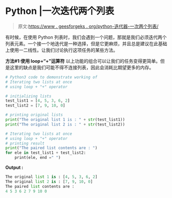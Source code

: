 # Python |一次迭代两个列表

> 原文:[https://www . geesforgeks . org/python-迭代器-一次两个列表/](https://www.geeksforgeeks.org/python-iterating-two-lists-at-once/)

有时候，在使用 Python 列表时，我们会遇到一个问题，那就是我们必须迭代两个列表元素。一个接一个地迭代是一种选择，但是它更麻烦，并且总是建议在此基础上使用一二线性。让我们讨论执行这项任务的某些方法。

**方法#1:使用 loop+“+”运算符**
以上功能的组合可以让我们的任务变得更简单。但是这里的缺点是我们可能不得不连接列表，因此会消耗比期望更多的内存。

```py
# Python3 code to demonstrate working of
# Iterating two lists at once
# using loop + "+" operator

# initializing lists
test_list1 = [4, 5, 3, 6, 2]
test_list2 = [7, 9, 10, 0]

# printing original lists
print("The original list 1 is : " + str(test_list1))
print("The original list 2 is : " + str(test_list2))

# Iterating two lists at once
# using loop + "+" operator
# printing result 
print("The paired list contents are : ")
for ele in test_list1 + test_list2:
    print(ele, end =" ")
```

**Output :**

```py
The original list 1 is : [4, 5, 3, 6, 2]
The original list 2 is : [7, 9, 10, 0]
The paired list contents are : 
4 5 3 6 2 7 9 10 0 

```